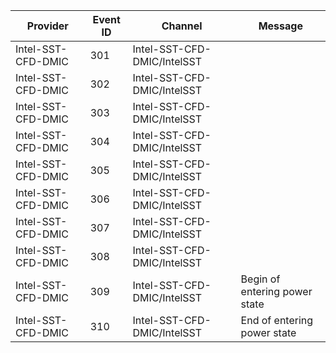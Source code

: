 Provider            |  Event ID  |  Channel                      |  Message
--------------------|------------|-------------------------------|-------------------------------
Intel-SST-CFD-DMIC  |  301       |  Intel-SST-CFD-DMIC/IntelSST  |
Intel-SST-CFD-DMIC  |  302       |  Intel-SST-CFD-DMIC/IntelSST  |
Intel-SST-CFD-DMIC  |  303       |  Intel-SST-CFD-DMIC/IntelSST  |
Intel-SST-CFD-DMIC  |  304       |  Intel-SST-CFD-DMIC/IntelSST  |
Intel-SST-CFD-DMIC  |  305       |  Intel-SST-CFD-DMIC/IntelSST  |
Intel-SST-CFD-DMIC  |  306       |  Intel-SST-CFD-DMIC/IntelSST  |
Intel-SST-CFD-DMIC  |  307       |  Intel-SST-CFD-DMIC/IntelSST  |
Intel-SST-CFD-DMIC  |  308       |  Intel-SST-CFD-DMIC/IntelSST  |
Intel-SST-CFD-DMIC  |  309       |  Intel-SST-CFD-DMIC/IntelSST  |  Begin of entering power state
Intel-SST-CFD-DMIC  |  310       |  Intel-SST-CFD-DMIC/IntelSST  |  End of entering power state